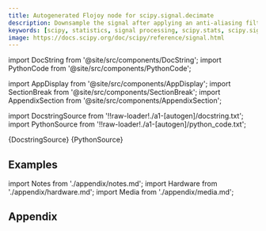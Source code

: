 ```yaml
---
title: Autogenerated Flojoy node for scipy.signal.decimate
description: Downsample the signal after applying an anti-aliasing filter. By default, an order 8 Chebyshev type I filter is used. A 30 point FIR filter with Hamming window is used if `ftype` is 'fir'.
keywords: [scipy, statistics, signal processing, scipy.stats, scipy.signal, scipy.signal.decimate]
image: https://docs.scipy.org/doc/scipy/reference/signal.html
---
```


[//]: # (Custom component imports)

import DocString from '@site/src/components/DocString';
import PythonCode from '@site/src/components/PythonCode';

import AppDisplay from '@site/src/components/AppDisplay';
import SectionBreak from '@site/src/components/SectionBreak';
import AppendixSection from '@site/src/components/AppendixSection';

[//]: # (Docstring)

import DocstringSource from '!!raw-loader!./a1-[autogen]/docstring.txt';
import PythonSource from '!!raw-loader!./a1-[autogen]/python_code.txt';


<DocString>{DocstringSource}</DocString>
<PythonCode GLink='SCIPY/signal/DECIMATE/DECIMATE.py'>{PythonSource}</PythonCode>


<SectionBreak />

    

[//]: # (Examples)

## Examples

<AppDisplay 
  GLink='SCIPY/signal/DECIMATE'
  nodeLabel='DECIMATE'>
</AppDisplay>

<SectionBreak />

    

[//]: # (Appendix)

import Notes from './appendix/notes.md';
import Hardware from './appendix/hardware.md';
import Media from './appendix/media.md';

## Appendix

<AppendixSection index={0} folderPath='nodes/SCIPY/signal/DECIMATE/appendix/'><Notes /></AppendixSection>
<AppendixSection index={1} folderPath='nodes/SCIPY/signal/DECIMATE/appendix/'><Hardware /></AppendixSection>
<AppendixSection index={2} folderPath='nodes/SCIPY/signal/DECIMATE/appendix/'><Media /></AppendixSection>


